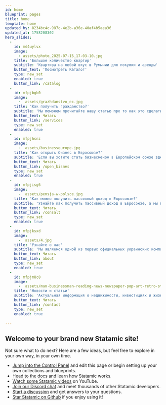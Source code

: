 ```yaml
---
id: home
blueprint: pages
title: home
template: home
updated_by: 8234bc4c-987c-4e2b-a36e-40af4b5aea36
updated_at: 1758208302
hero_slides:
  -
    id: md4uylvx
    image:
      - assets/photo_2025-07-15_17-03-10.jpg
    title: 'Большое количество квартир'
    subtitle: 'Квартиры на любой вкус в Румынии для покупки и аренды'
    button_text: 'Посмотреть Каталог'
    type: new_set
    enabled: true
    button_link: /catalog
  -
    id: mfpjbgb0
    image:
      -  assets/grazhdanstvo_ec.jpg
    title: 'Как получить гражданство?'
    subtitle: 'Мы поможем прочитайте нашу статью про то как это сделать'
    button_text: Читать
    button_link: /services
    type: new_set
    enabled: true
  -
    id: mfpjhsnz
    image:
      -  assets/businesseurope.jpg
    title: 'Как открыть бизнес в Евросоюзе?'
    subtitle: 'Если вы хотите стать бизнесменом в Европейском союзе здесь и сейчас, то Вам поможет в этом лучшая компания Armonie'
    button_text: Читать
    button_link: /open_bisnes
    type: new_set
    enabled: true
  -
    id: mfpjisg6
    image:
      -  assets/pensja-w-polsce.jpg
    title: 'Как можно получить пассивный доход в Евросоюзе?'
    subtitle: 'Узнайте как получить пассивный доход в Евросоюзе, а мы поможем вам разобраться со всеми нюансами!'
    button_text: Читать
    button_link: /consalt
    type: new_set
    enabled: true
  -
    id: mfpjksxd
    image:
      -  assets/4.jpg
    title: 'Узнайте о нас'
    subtitle: 'Мы являемся одной из первых официальных украинских компаний в Румынии.'
    button_text: Читать
    button_link: about
    type: new_set
    enabled: true
  -
    id: mfpjm8c8
    image:
      -  assets/man-businessman-reading-news-newspaper-pop-art-retro-style-61738943.png
    title: 'Новости и статьи'
    subtitle: 'Актуальная информация о недвижимости, инвестициях и жизни в Евросоюзе от экспертов Armonie'
    button_text: Читать
    button_link: /contact
    type: new_set
    enabled: true
  
---
```

## Welcome to your brand new Statamic site!

Not sure what to do next? Here are a few ideas, but feel free to explore in your own way, in your own time.

- [Jump into the Control Panel](/cp) and edit this page or begin setting up your own collections and blueprints.
- [Head to the docs](https://statamic.dev) and learn how Statamic works.
- [Watch some Statamic videos](https://youtube.com/statamic) on YouTube.
- [Join our Discord chat](https://statamic.com/discord) and meet thousands of other Statamic developers.
- [Start a discussion](https://github.com/statamic/cms/discussions) and get answers to your questions.
- [Star Statamic on Github](https://github.com/statamic/cms) if you enjoy using it!
